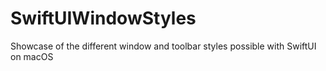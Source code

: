 # SwiftUIWindowStyles
Showcase of the different window and toolbar styles possible with SwiftUI on macOS
